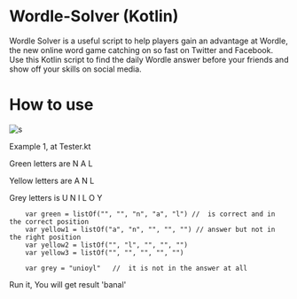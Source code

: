 # Wordle-Solver (Kotlin)
Wordle Solver is a useful script to help players gain an advantage at Wordle, the new online word game catching on so fast on Twitter and Facebook. Use this Kotlin script to find the daily Wordle answer before your friends and show off your skills on social media.

# How to use

![s](https://user-images.githubusercontent.com/98500513/151640054-3efcab10-f342-4d55-b146-5e8a0342dd92.png)

Example 1, at Tester.kt

Green letters are N A L

Yellow letters are A N L

Grey letters is U N I L O Y

```
    var green = listOf("", "", "n", "a", "l") //  is correct and in the correct position
    var yellow1 = listOf("a", "n", "", "", "") // answer but not in the right position
    var yellow2 = listOf("", "l", "", "", "")
    var yellow3 = listOf("", "", "", "", "")

    var grey = "unioyl"   //  it is not in the answer at all
```
Run it, You will get result 'banal'

